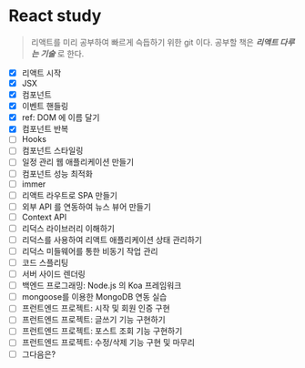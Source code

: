 # React study

> 리액트를 미리 공부하여 빠르게 슥듭하기 위한 git 이다.
> 공부할 책은 **_리액트 다루는 기술_** 로 한다.

- [x] 리액트 시작
- [x] JSX
- [x] 컴포넌트
- [x] 이벤트 핸들링
- [x] ref: DOM 에 이름 달기
- [x] 컴포넌트 반복
- [ ] Hooks
- [ ] 컴포넌트 스타일링
- [ ] 일정 관리 웹 애플리케이션 만들기
- [ ] 컴포넌트 성능 최적화
- [ ] immer
- [ ] 리액트 라우트로 SPA 만들기
- [ ] 외부 API 를 연동하여 뉴스 뷰어 만들기
- [ ] Context API
- [ ] 리덕스 라이브러리 이해하기
- [ ] 리덕스를 사용하여 리액트 애플리케이션 상태 관리하기
- [ ] 리덕스 미들웨어를 통한 비동기 작업 관리
- [ ] 코드 스플리팅
- [ ] 서버 사이드 렌더링
- [ ] 백엔드 프로그래밍: Node.js 의 Koa 프레임워크
- [ ] mongoose를 이용한 MongoDB 연동 실습
- [ ] 프런트엔드 프로젝트: 시작 및 회원 인증 구현
- [ ] 프런트엔드 프로젝트: 글쓰기 기능 구현하기
- [ ] 프런트엔드 프로젝트: 포스트 조회 기능 구현하기
- [ ] 프런트엔드 프로젝트: 수정/삭제 기능 구현 및 마무리
- [ ] 그다음은?
